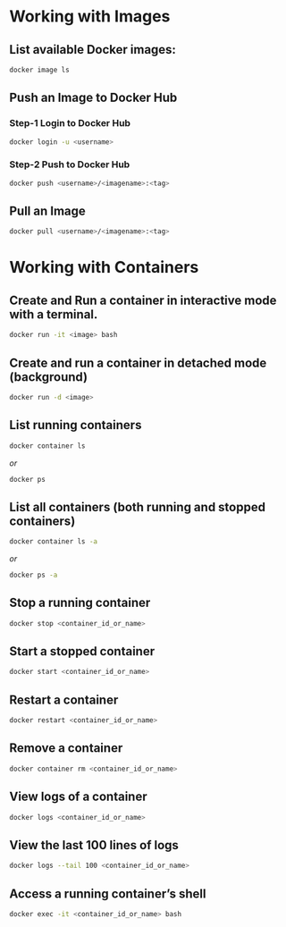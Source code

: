 # Working with Images

## List available Docker images:

```bash
docker image ls
```

## Push an Image to Docker Hub

### Step-1 Login to Docker Hub

```bash
docker login -u <username>
```

### Step-2 Push to Docker Hub

```bash
docker push <username>/<imagename>:<tag>
```

## Pull an Image

```bash
docker pull <username>/<imagename>:<tag>
```

# Working with Containers

## Create and Run a container in interactive mode with a terminal.

```bash
docker run -it <image> bash
```

## Create and run a container in detached mode (background)

```bash
docker run -d <image>
```

## List running containers

```bash
docker container ls
```

_or_

```bash
docker ps
```

## List all containers (both running and stopped containers)

```bash
docker container ls -a

```

_or_

```bash
docker ps -a
```

## Stop a running container

```bash
docker stop <container_id_or_name>
```

## Start a stopped container

```bash
docker start <container_id_or_name>
```

## Restart a container

```bash
docker restart <container_id_or_name>
```

## Remove a container

```bash
docker container rm <container_id_or_name>
```

## View logs of a container

```bash
docker logs <container_id_or_name>
```

## View the last 100 lines of logs

```bash
docker logs --tail 100 <container_id_or_name>
```

## Access a running container’s shell

```bash
docker exec -it <container_id_or_name> bash
```
